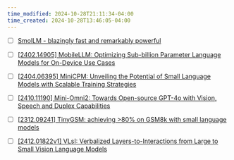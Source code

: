 ```yaml
---
time_modified: 2024-10-28T21:11:34-04:00
time_created: 2024-10-28T13:46:05-04:00
---
```


- [ ] [SmolLM - blazingly fast and remarkably powerful](https://huggingface.co/blog/smollm)
- [ ] [\[2402.14905\] MobileLLM: Optimizing Sub-billion Parameter Language Models for On-Device Use Cases](https://arxiv.org/abs/2402.14905)
- [ ] [\[2404.06395\] MiniCPM: Unveiling the Potential of Small Language Models with Scalable Training Strategies](https://arxiv.org/abs/2404.06395)
- [ ] [\[2410.11190\] Mini-Omni2: Towards Open-source GPT-4o with Vision, Speech and Duplex Capabilities](https://arxiv.org/abs/2410.11190)
- [ ] [\[2312.09241\] TinyGSM: achieving \>80% on GSM8k with small language models](https://arxiv.org/abs/2312.09241)



- [ ] [\[2412.01822v1\] VLsI: Verbalized Layers-to-Interactions from Large to Small Vision Language Models](https://arxiv.org/abs/2412.01822v1)